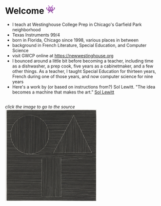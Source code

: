 # Welcome <img src="alien.png" alt="alien emoji" width="30" height="30">	

* I teach at Westinghouse College Prep in Chicago's Garfield Park neighborhood
* Texas Instruments 99/4
* born in Florida, Chicago since 1998, various places in between
* background in French Literature, Special Education, and Computer Science
* visit GWCP online at https://newwestinghouse.org
* I bounced around a little bit before becoming a teacher, including time as a dishwasher, a prep cook, five years as a cabinetmaker, and a few other things. As a teacher, I taught Special Education for thirteen years, French during one of those years, and now computer science for nine years
* Here's a work by (or based on instructions from?) Sol Lewitt. "The idea becomes a machine that makes the art." <a href="https://www.guggenheim.org/teaching-materials/singular-forms-sometimes-repeated-art-from-1951-to-the-present/sol-lewitt-1928-2007">Sol Lewitt</a>
<br>
<em>click the image to go to the source<em>
<br>
<a href="https://www.moma.org/collection/works/17626"><img src="sl2.png" alt="from Sol Lewitt" width="300" height ="300"></a>
